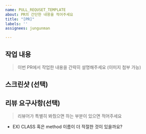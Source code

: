 ```yaml
---
name: PULL_REQUSET_TEMPLATE
about: PR의 간단한 내용을 적어주세요
title: "[PR]"
labels: ''
assignees: jungunman

---
```


## 작업 내용
> 이번 PR에서 작업한 내용을 간략히 설명해주세요 (이미지 첨부 가능)

## 스크린샷 (선택)

## 리뷰 요구사항(선택)
> 리뷰어가 특별히 봐줬으면 하는 부분이 있으면 적어주세요
>
- EX) CLASS 혹은 method 이름이 더 적절한 것이 있을까요?
